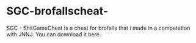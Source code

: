 # SGC-brofallscheat-
SGC - ShitGameCheat is a cheat for brofalls that i made in a competetion with JNNJ. You can download it here. 
